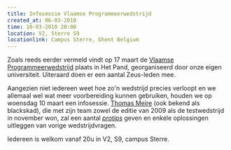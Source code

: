 ```yaml
---
title: Infosessie Vlaamse Programmeerwedstrijd
created_at: 06-03-2010
time: 10-03-2010 20:00
location: V2, Sterre S9
locationlink: Campus Sterre, Ghent Belgium
---
```


Zoals reeds eerder vermeld vindt op 17 maart de [Vlaamse Programmeerwedstrijd](https://www.vlaamseprogrammeerwedstrijd.be/) plaats in Het Pand, georganiseerd door onze eigen universiteit. Uiteraard doen er een aantal Zeus-leden mee.

Aangezien niet iedereen weet hoe zo'n wedstrijd precies verloopt en we allemaal wel wat meer voorbereiding kunnen gebruiken, houden we op woensdag 10 maart een infosessie. [Thomas Meire](https://twitter.com/blackskad) (ook bekend als blackskad), die met zijn team zowel de editie van 2009 als de testwedstrijd in november won, zal een aantal [_protips_](https://jetlogs.org/2007/05/11/protips-they-are-really-useful/) geven en enkele oplossingen uitleggen van vorige wedstrijdvragen.

Iedereen is welkom vanaf 20u in V2, S9, campus Sterre.
